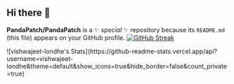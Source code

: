 ## Hi there 👋


**PandaPatch/PandaPatch** is a ✨ _special_ ✨ repository because its `README.md` (this file) appears on your GitHub profile.
<img align="right">
[![GitHub Streak](https://streak-stats.demolab.com?user=vishwajeet-londhe&card_width=400)](https://git.io/streak-stats) 
</img>

<p align="left">
![vishwajeet-londhe's Stats](https://github-readme-stats.vercel.app/api?username=vishwajeet-londhe&theme=default&show_icons=true&hide_border=false&count_private=true)
</p>
